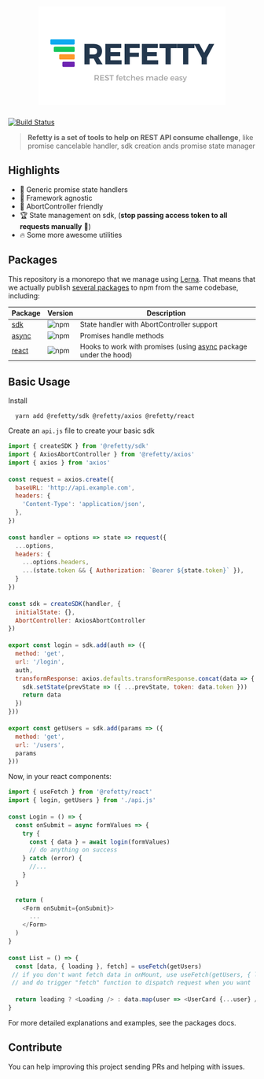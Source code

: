 <h1 align="center">
  <img src="/logo.png" alt="Refetty" />
</h1>

[![Build Status](https://travis-ci.org/brunobertolini/refetty.svg?branch=develop)](https://travis-ci.org/brunobertolini/refetty)

> **Refetty is a set of tools to help on REST API consume challenge**, like promise cancelable handler, sdk creation ands promise state manager

## Highlights

- :tada: Generic promise state handlers
- :electric_plug: Framework agnostic
- :crystal_ball: AbortController friendly
- :trophy: State management on sdk, (**stop passing access token to all requests manually** :pray:)
- :fire: Some more awesome utilities

## Packages

This repository is a monorepo that we manage using  [Lerna](https://github.com/lerna/lerna). That means that we actually publish  [several packages](https://github.com/brunobertolini/refetty/blob/master/packages)  to npm from the same codebase, including:

| Package                  | Version                                                                   | Description                                                                         |
| ------------------------ | ------------------------------------------------------------------------- | ----------------------------------------------------------------------------------- |
| [sdk](/packages/sdk)     | ![npm](https://img.shields.io/npm/v/@refetty/sdk.svg?style=flat-square)   | State handler with AbortController support                                          |
| [async](/packages/async) | ![npm](https://img.shields.io/npm/v/@refetty/async.svg?style=flat-square) | Promises handle methods                                                             |
| [react](/packages/react) | ![npm](https://img.shields.io/npm/v/@refetty/react.svg?style=flat-square) | Hooks to work with promises (using [async](/packages/async) package under the hood) |


## Basic Usage

Install

```
  yarn add @refetty/sdk @refetty/axios @refetty/react
```


Create an `api.js` file to create your basic sdk

```js
import { createSDK } from '@refetty/sdk'
import { AxiosAbortController } from '@refetty/axios'
import { axios } from 'axios'

const request = axios.create({
  baseURL: 'http://api.example.com',
  headers: {
    'Content-Type': 'application/json',
  },
})

const handler = options => state => request({
  ...options,
  headers: {
    ...options.headers,
    ...(state.token && { Authorization: `Bearer ${state.token}` }),
  }
})

const sdk = createSDK(handler, {
  initialState: {},
  AbortController: AxiosAbortController
})

export const login = sdk.add(auth => ({
  method: 'get',
  url: '/login',
  auth,
  transformResponse: axios.defaults.transformResponse.concat(data => {
    sdk.setState(prevState => ({ ...prevState, token: data.token }))
    return data
  })
}))

export const getUsers = sdk.add(params => ({
  method: 'get',
  url: '/users',
  params
}))
```

Now, in your react components:

```js
import { useFetch } from '@refetty/react'
import { login, getUsers } from './api.js'

const Login = () => {
  const onSubmit = async formValues => {
    try {
      const { data } = await login(formValues)
      // do anything on success
    } catch (error) {
      //...
    }
  }

  return (
    <Form onSubmit={onSubmit}>
      ...
    </Form>
  )
}

const List = () => {
  const [data, { loading }, fetch] = useFetch(getUsers)
 // if you don't want fetch data in onMount, use useFetch(getUsers, { lazy: true }),
 // and do trigger "fetch" function to dispatch request when you want

  return loading ? <Loading /> : data.map(user => <UserCard {...user} />)
}
```

For more detailed explanations and examples, see the packages docs.

## Contribute

You can help improving this project sending PRs and helping with issues.